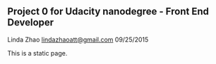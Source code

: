 ## Project 0 for Udacity nanodegree - Front End Developer
Linda Zhao lindazhaoatt@gmail.com
09/25/2015

This is a static page. 

